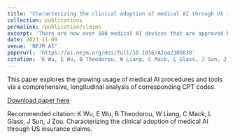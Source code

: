 ```yaml
---
title: "Characterizing the clinical adoption of medical AI through US insurance claims"
collection: publications
permalink: /publication/claims
excerpt: 'There are now over 500 medical AI devices that are approved by the U.S. FDA. However, little is known about where and how often these devices are actually used after regulatory approval. In this paper, we systematically quantify the adoption and usage of medical AI in the U.S. by tracking Current Procedural Terminology (CPT) codes explicitly created for medical AI. CPT codes are widely used for documenting billing and payment for medical procedures, providing a measure of device utilization across different clinical settings. We examine a comprehensive nationwide claims database of 16 billion CPT claims between 1/1/2015 to 6/12023 to analyze the prevalence of medical AI based on submitted claims. Our results indicate that medical AI adoption is still nascent, with most usage driven by a handful of leading devices. For example, only AI devices used for assessing coronary artery disease and for diagnosing diabetic retinopathy have accumulated more than 10,000 CPT claims. Furthermore, medical AI usage is moderately over-represented in higher-income zip codes and metropolitan areas. Our study sheds light on the current landscape of medical AI adoption and usage in the U.S., underscoring the need to further investigate barriers and incentives to promote equitable access and broader integration of AI technologies in healthcare.'
date: 2023-11-09
venue: 'NEJM AI'
paperurl: 'https://ai.nejm.org/doi/full/10.1056/AIoa2300030'
citation: 'K Wu, E Wu, B Theodorou, W Liang, C Mack, L Glass, J Sun, J Zou. Characterizing the clinical adoption of medical AI through US insurance claims.'
---
```

This paper explores the growing usage of medical AI procedures and tools via a comprehensive, longitudinal analysis of corresponding CPT codes.

[Download paper here](https://ai.nejm.org/doi/full/10.1056/AIoa2300030)

Recommended citation: K Wu, E Wu, B Theodorou, W Liang, C Mack, L Glass, J Sun, J Zou. Characterizing the clinical adoption of medical AI through US insurance claims.